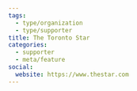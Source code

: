 ```yaml
---
tags:
  - type/organization
  - type/supporter
title: The Toronto Star
categories:
  - supporter
  - meta/feature
social:
  website: https://www.thestar.com
---
```

